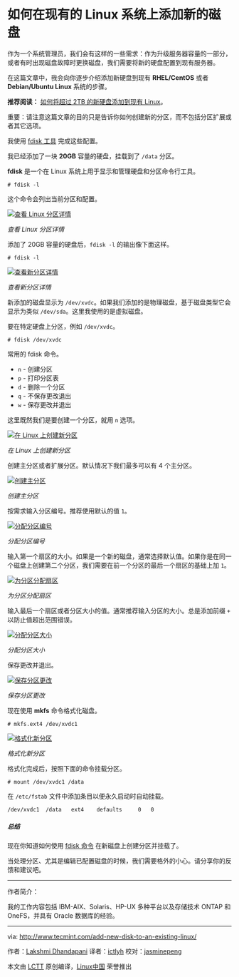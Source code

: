 如何在现有的 Linux 系统上添加新的磁盘
============================================================

作为一个系统管理员，我们会有这样的一些需求：作为升级服务器容量的一部分，或者有时出现磁盘故障时更换磁盘，我们需要将新的硬盘配置到现有服务器。

在这篇文章中，我会向你逐步介绍添加新硬盘到现有 **RHEL/CentOS** 或者 **Debian/Ubuntu Linux** 系统的步骤。

**推荐阅读：** [如何将超过 2TB 的新硬盘添加到现有 Linux][1]。

重要：请注意这篇文章的目的只是告诉你如何创建新的分区，而不包括分区扩展或者其它选项。

我使用 [fdisk 工具][2] 完成这些配置。

我已经添加了一块 **20GB** 容量的硬盘，挂载到了 `/data` 分区。

**fdisk** 是一个在 Linux 系统上用于显示和管理硬盘和分区命令行工具。

```
# fdisk -l
```

这个命令会列出当前分区和配置。

[
 ![查看 Linux 分区详情](http://www.tecmint.com/wp-content/uploads/2017/03/Find-Linux-Partition-Details.png) 
][3]

*查看 Linux 分区详情*

添加了 20GB 容量的硬盘后，`fdisk -l` 的输出像下面这样。

```
# fdisk -l
```
[
 ![查看新分区详情](http://www.tecmint.com/wp-content/uploads/2017/03/Find-New-Partition-Details.png) 
][4]

*查看新分区详情*

新添加的磁盘显示为 `/dev/xvdc`。如果我们添加的是物理磁盘，基于磁盘类型它会显示为类似 `/dev/sda`。这里我使用的是虚拟磁盘。

要在特定硬盘上分区，例如 `/dev/xvdc`。

```
# fdisk /dev/xvdc
```

常用的 fdisk 命令。

*	`n` - 创建分区
*	`p` - 打印分区表 
*	`d` - 删除一个分区
*	`q` - 不保存更改退出
*	`w` - 保存更改并退出

这里既然我们是要创建一个分区，就用 `n` 选项。

[
 ![在 Linux 上创建新分区](http://www.tecmint.com/wp-content/uploads/2017/03/Create-New-Partition-in-Linux.png) 
][5]

*在 Linux 上创建新分区*

创建主分区或者扩展分区。默认情况下我们最多可以有 4 个主分区。

[
 ![创建主分区](http://www.tecmint.com/wp-content/uploads/2017/03/Create-Primary-Partition.png) 
][6]

*创建主分区*

按需求输入分区编号。推荐使用默认的值 `1`。

[
 ![分配分区编号](http://www.tecmint.com/wp-content/uploads/2017/03/Assign-a-Partition-Number.png) 
][7]

*分配分区编号*

输入第一个扇区的大小。如果是一个新的磁盘，通常选择默认值。如果你是在同一个磁盘上创建第二个分区，我们需要在前一个分区的最后一个扇区的基础上加 `1`。

[
 ![为分区分配扇区](http://www.tecmint.com/wp-content/uploads/2017/03/Assign-Sector-to-Partition.png) 
][8]

*为分区分配扇区*

输入最后一个扇区或者分区大小的值。通常推荐输入分区的大小。总是添加前缀 `+` 以防止值超出范围错误。

[
 ![分配分区大小](http://www.tecmint.com/wp-content/uploads/2017/03/Assign-Partition-Size.png) 
][9]

*分配分区大小*

保存更改并退出。

[
 ![保存分区更改](http://www.tecmint.com/wp-content/uploads/2017/03/Save-Partition-Changes.png) 
][10]

*保存分区更改*

现在使用 **mkfs** 命令格式化磁盘。

```
# mkfs.ext4 /dev/xvdc1
```
[
 ![格式化新分区](http://www.tecmint.com/wp-content/uploads/2017/03/Format-New-Partition.png) 
][11]

*格式化新分区*

格式化完成后，按照下面的命令挂载分区。

```
# mount /dev/xvdc1 /data
```

在 `/etc/fstab` 文件中添加条目以便永久启动时自动挂载。

```
/dev/xvdc1	/data	ext4	defaults     0   0
```

##### 总结

现在你知道如何使用 [fdisk 命令][12] 在新磁盘上创建分区并挂载了。

当处理分区、尤其是编辑已配置磁盘的时候，我们需要格外的小心。请分享你的反馈和建议吧。

--------------------------------------------------------------------------------

作者简介：

我的工作内容包括 IBM-AIX、Solaris、HP-UX 多种平台以及存储技术 ONTAP 和 OneFS，并具有 Oracle 数据库的经验。

-----------------------

via: http://www.tecmint.com/add-new-disk-to-an-existing-linux/

作者：[Lakshmi Dhandapani][a]
译者：[ictlyh](https://github.com/ictlyh)
校对：[jasminepeng](https://github.com/jasminepeng)

本文由 [LCTT](https://github.com/LCTT/TranslateProject) 原创编译，[Linux中国](https://linux.cn/) 荣誉推出

[a]:http://www.tecmint.com/author/lakshmi/
[1]:http://www.tecmint.com/add-disk-larger-than-2tb-to-an-existing-linux/
[2]:http://www.tecmint.com/fdisk-commands-to-manage-linux-disk-partitions/
[3]:http://www.tecmint.com/wp-content/uploads/2017/03/Find-Linux-Partition-Details.png
[4]:http://www.tecmint.com/wp-content/uploads/2017/03/Find-New-Partition-Details.png
[5]:http://www.tecmint.com/wp-content/uploads/2017/03/Create-New-Partition-in-Linux.png
[6]:http://www.tecmint.com/wp-content/uploads/2017/03/Create-Primary-Partition.png
[7]:http://www.tecmint.com/wp-content/uploads/2017/03/Assign-a-Partition-Number.png
[8]:http://www.tecmint.com/wp-content/uploads/2017/03/Assign-Sector-to-Partition.png
[9]:http://www.tecmint.com/wp-content/uploads/2017/03/Assign-Partition-Size.png
[10]:http://www.tecmint.com/wp-content/uploads/2017/03/Save-Partition-Changes.png
[11]:http://www.tecmint.com/wp-content/uploads/2017/03/Format-New-Partition.png
[12]:http://www.tecmint.com/fdisk-commands-to-manage-linux-disk-partitions/
[13]:http://www.tecmint.com/author/lakshmi/
[14]:http://www.tecmint.com/10-useful-free-linux-ebooks-for-newbies-and-administrators/
[15]:http://www.tecmint.com/free-linux-shell-scripting-books/
